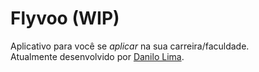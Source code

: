 # Flyvoo (WIP)

Aplicativo para você se _aplicar_ na sua carreira/faculdade. <br>
Atualmente desenvolvido por [Danilo Lima](https://github.com/oculosdanilo).
